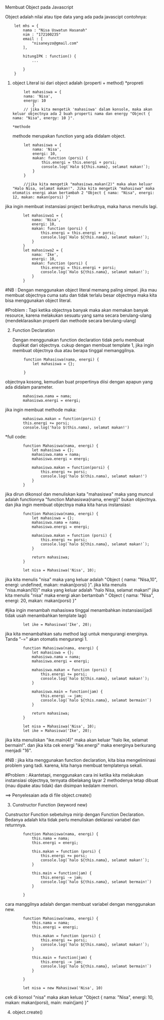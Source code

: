 Membuat Object pada Javascript

Object adalah nilai atau tipe data yang ada pada javascipt contohnya:


        let mhs = {
            nama : "Nisa Uswatun Hasanah"
            nim : "172100235"
            email : [
                "nisaneyzo@gmail.com"
            ],

            hitungIPK : function() {
                ...

            }
        }

1. object Literal
    isi dari object adalah (properti + method)
       *propreti

            let mahasiswa = {
            nama: 'Nisa',
            energy: 10
                }
            // jika kita mengetik 'mahasiswa' dalam konsole, maka akan keluar objectnya ada 2 buah properti nama dan energy "Object { nama: "Nisa", energy: 10 }".

       *methode
    methode merupakan function yang ada didalam object.

            let mahasiswa = {
                nama: 'Nisa',
                energi: 10,
                makan: function (porsi) {
                    this.energi = this.energi + porsi;
                    console.log(`Halo ${this.nama}, selamat makan!`);
                }
            }

            //jika kita mengetik "mahasiswa.makan(2)" maka akan keluar "Halo Nisa, selamat makan!". Jika kita mengetik "mahasiswa" maka otomatis energi akan bertambah 2 "Object { nama: "Nisa", energi: 12, makan: makan(porsi) }"
jika ingin membuat instansiasi project berikutnya, maka harus menulis lagi.

            let mahasiswa1 = {
                nama: 'Nisa',
                energi: 10,
                makan: function (porsi) {
                    this.energi = this.energi + porsi;
                    console.log(`Halo ${this.nama}, selamat makan!`);
                }
            }
            let mahasiswa2 = {
                nama: 'Ike',
                energi: 10,
                makan: function (porsi) {
                    this.energi = this.energi + porsi;
                    console.log(`Halo ${this.nama}, selamat makan!`);
                }
            }
            

#NB : Dengan menggunakan object literal memang paling simpel. jika mau membuat objectnya cuma satu dan tidak terlalu besar objectnya maka kita bisa menggunakan object literal. 

#Problem : Tapi ketika objectnya banyak maka akan memakan banyak resource, karena melakukan sesuatu yang sama secara berulang-ulang (mendeklarasikan properti dan methode secara berulang-ulang)

2. Function Declaration

    Dengan menggunakan function declaration tidak perlu membuat duplikat dari objectnya. cukup dengan membuat template 1, jika ingin membuat objectnya dua atau berapa tinggal memanggilnya.

            function Mahasiswa(nama, energi) {
                let mahasiswa = {};
                
            }
objectnya kosong, kemudian buat propertinya diisi dengan apapun yang ada didalam parameter.

            mahasiswa.nama = nama;
            mahasiswa.energi = energi;

jika ingin membuat methode maka:

            mahasiswa.makan = function(porsi) {
            this.energi += porsi;
            console.log('halo $(this.nama), selamat makan!')

*full code:

            function Mahasiswa(nama, energi) {
                let mahasiswa = {};
                mahasiswa.nama = nama;
                mahasiswa.energi = energi;

                mahasiswa.makan = function(porsi) {
                    this.energi += porsi;
                    console.log('halo $(this.nama), selamat makan!')
                }
            }

jika dirun dikonsol dan menuliskan kata "mahasiswa" maka yang muncul adalah functionnya "function Mahasiswa(nama, energi)" bukan objectnya.
 dan jika ingin membuat objectnya maka kita harus instansiasi:

            function Mahasiswa(nama, energi) {
                let mahasiswa = {};
                mahasiswa.nama = nama;
                mahasiswa.energi = energi;

                mahasiswa.makan = function (porsi) {
                    this.energi += porsi;
                    console.log(`halo ${this.nama}, selamat makan!`);
                }

                return mahasiswa;
            }

            let nisa = Mahasiswa('Nisa', 10);

jika kita menulis "nisa" maka yang keluar adalah "Object { nama: "Nisa,10", energi: undefined, makan: makan(porsi) }".
jika kita menulis "nisa.makan(10)" maka yang keluar adalah "halo Nisa, selamat makan!"
jika kita menulis "nisa" maka energi akan bertambah "
Object { nama: "Nisa", energi: 20, makan: makan(porsi) }"

#jika ingin menambah mahasiswa tinggal menambahkan instansiasi(jadi tidak usah menambahkan template lagi)

            let ike = Mahasiswa('Ike', 20);

jika kita menambahkan satu method lagi untuk mengurangi energinya. Tanda "-=" akan otomatis mengurangi 1.

            function Mahasiswa(nama, energi) {
                let mahasiswa = {};
                mahasiswa.nama = nama;
                mahasiswa.energi = energi;

                mahasiswa.makan = function (porsi) {
                    this.energi += porsi;
                    console.log(`halo ${this.nama}, selamat makan!`);
                }

                mahasiswa.main = function(jam) {
                    this.energi -= jam;
                    console.log(`halo ${this.nama}, selamat bermain!`)
                }

                return mahasiswa;
            }

            let nisa = Mahasiswa('Nisa', 10);
            let ike = Mahasiswa('Ike', 20);

jika kita menuliskan "ike.main(4)" maka akan keluar "halo Ike, selamat bermain!".
dan jika kita cek energi "ike.energi" maka energinya berkurang menjadi "16".

#NB : jika kita menggunakan function declaration, kita bisa mengeliminasi problem yang tadi. karena, kita hanya membuat templatenya sekali.

#Problem : Akantetapi, menggunakan cara ini ketika kita melakukan instansiasi objectnya, ternyata dibelakang layar 2 methodenya tetap dibuat (mau dipake atau tidak) dan disimpan kedalam memori.

==> Penyelesaian ada di file object.create()

3. Cunstructor Function (keyword new)

Cunstructor Function sebetulnya mirip dengan Function Declaration. Bedanya adalah kita tidak perlu menuliskan deklarasi variabel dan returnnya.

            function Mahasiswa(nama, energi) {
                this.nama = nama;
                this.energi = energi;

                this.makan = function (porsi) {
                    this.energi += porsi;
                    console.log(`halo ${this.nama}, selamat makan!`);
                }

                this.main = function(jam) {
                    this.energi -= jam;
                    console.log(`halo ${this.nama}, selamat bermain!`)
                }

            }

cara manggilnya adalah dengan membuat variabel dengan menggunakan new.


            function Mahasiswa(nama, energi) {
                this.nama = nama;
                this.energi = energi;

                this.makan = function (porsi) {
                    this.energi += porsi;
                    console.log(`halo ${this.nama}, selamat makan!`);
                }

                this.main = function(jam) {
                    this.energi -= jam;
                    console.log(`halo ${this.nama}, selamat bermain!`)
                }

            }

            let nisa = new Mahasiswa('Nisa', 10)

cek di konsol "nisa" maka akan keluar "Object { nama: "Nisa", energi: 10, makan: makan(porsi), main: main(jam) }"

4. object.create()




